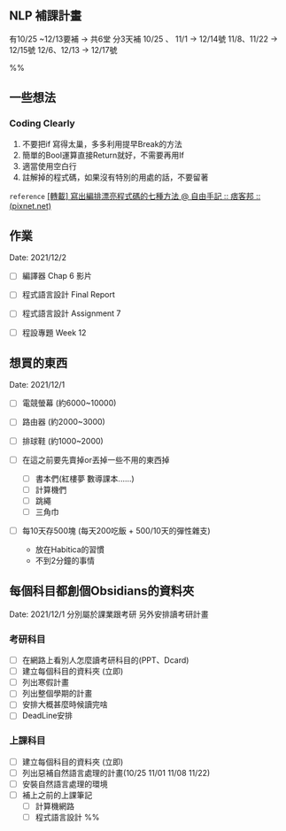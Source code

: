 ## NLP 補課計畫
有10/25 ~12/13要補
-> 共6堂
分3天補
10/25 、 11/1 -> 12/14號
11/8、11/22 -> 12/15號
12/6、12/13 -> 12/17號


%%
## 一些想法
### Coding Clearly
1. 不要把if 寫得太巢，多多利用提早Break的方法
2. 簡單的Bool運算直接Return就好，不需要再用If
3. 適當使用空白行
4. 註解掉的程式碼，如果沒有特別的用處的話，不要留著

`reference`
[[轉載] 寫出編排漂亮程式碼的七種方法 @ 自由手記 :: 痞客邦 :: (pixnet.net)](https://king39461.pixnet.net/blog/post/357153471)

## 作業
Date: 2021/12/2
- [ ] 編譯器 Chap 6 影片
- [ ] 程式語言設計 Final Report
- [ ] 程式語言設計 Assignment 7
- [ ] 程設專題  Week 12



## 想買的東西
Date: 2021/12/1
- [ ] 電競螢幕 (約6000~10000)  
- [ ] 路由器 (約2000~3000)
- [ ] 排球鞋 (約1000~2000)

- [ ] 在這之前要先賣掉or丟掉一些不用的東西掉
	- [ ] 書本們(紅樓夢 數導課本......) 
	- [ ] 計算機們
	- [ ] 跳繩
	- [ ] 三角巾
- [ ] 每10天存500塊 (每天200吃飯 + 500/10天的彈性雜支)
	- 放在Habitica的習慣
	- 不到2分鐘的事情
## 每個科目都創個Obsidians的資料夾
Date: 2021/12/1
分別屬於課業跟考研
另外安排讀考研計畫
### 考研科目
- [ ] 在網路上看別人怎麼讀考研科目的(PPT、Dcard)
- [ ] 建立每個科目的資料夾 (立即)
- [ ] 列出寒假計畫
- [ ] 列出整個學期的計畫
- [ ] 安排大概甚麼時候讀完啥
- [ ] DeadLine安排

### 上課科目
- [ ] 建立每個科目的資料夾 (立即)
- [ ] 列出惡補自然語言處理的計畫(10/25 11/01 11/08 11/22)
- [ ] 安裝自然語言處理的環境
- [ ] 補上之前的上課筆記
	- [ ] 計算機網路
	- [ ] 程式語言設計
%%